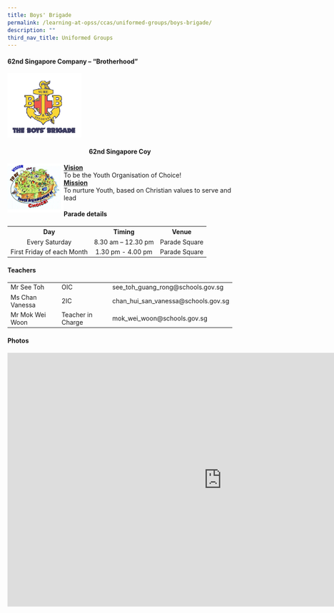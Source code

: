 ```yaml
---
title: Boys' Brigade
permalink: /learning-at-opss/ccas/uniformed-groups/boys-brigade/
description: ""
third_nav_title: Uniformed Groups
---
```



<h4>62nd Singapore Company &ndash; &ldquo;Brotherhood&rdquo;</h4>
<img style="width: 33%;" src="/images/bb1.png" />
<h4 style="text-align: center;"><strong>62nd Singapore Coy</strong></h4>
<img style="width: 25%;" src="/images/bb2.jpg" align = "left" />
<p><strong><u>Vision</u></strong><br />To be the Youth Organisation of Choice!<br /><u><strong>Mission<br /></strong></u>To nurture Youth, based on Christian values to serve and lead</p>
<h4>Parade details</h4>
<table>
<tbody>
<tr>
<th style="text-align: center;">Day</th>
<th style="text-align: center;">Timing</th>
<th style="text-align: center;">Venue</th>
</tr>
<tr>
<td style="text-align: center;">Every Saturday</td>
<td style="text-align: center;">8.30 am &ndash; 12.30 pm</td>
<td style="text-align: center;">Parade Square</td>
</tr>
<tr>
<td style="text-align: center;">First Friday of each Month</td>
<td style="text-align: center;">1.30 pm - 4.00 pm</td>
<td style="text-align: center;">Parade Square</td>
</tr>
</tbody>
</table>
<h4>Teachers</h4>
<table>
<tbody>
<tr>
<td>Mr See Toh</td>
<td>OIC</td>
<td>see_toh_guang_rong@schools.gov.sg</td>
</tr>
<tr>
<td>Ms Chan Vanessa</td>
<td>2IC</td>
<td>chan_hui_san_vanessa@schools.gov.sg</td>
</tr>
<tr>
<td>Mr Mok Wei Woon</td>
<td>Teacher in Charge</td>
<td>mok_wei_woon@schools.gov.sg</td>
</tr>
</tbody>
</table>
<h4>Photos</h4>
<iframe src="https://docs.google.com/presentation/d/e/2PACX-1vScSEqH3Dzq1mbK47iPSpj7IFxBoVXBMrqiBql3yWOE8qjR8rovxkl3hoZZ0Nh0V04BROLmNe9dRPXY/embed?start=false&loop=false&delayms=10000" frameborder="0" width="960" height="569" allowfullscreen="true"></iframe>